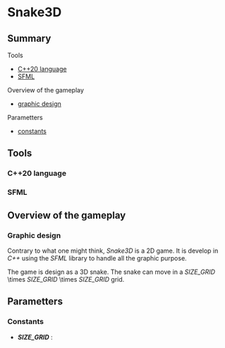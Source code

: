 # Snake3D

## Summary

Tools
- [C++20 language](#C++20-language)
- [SFML](#sfml)

Overview of the gameplay
- [graphic design](#graphic-design)

Parametters
- [constants](#constants)

## Tools

### C++20 language

### SFML

## Overview of the gameplay

### Graphic design

Contrary to what one might think, _Snake3D_ is a 2D game. It is develop in _C++_ using the _SFML_ library to handle all the graphic purpose.

The game is design as a 3D snake. The snake can move in a _SIZE_GRID_ \times _SIZE_GRID_ \times _SIZE_GRID_ grid.

## Parametters

### Constants

- ***SIZE_GRID*** : 
